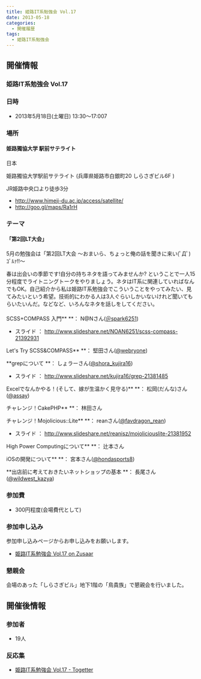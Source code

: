 ```yaml
---
title: 姫路IT系勉強会 Vol.17
date: 2013-05-18
categories:
  - 開催履歴
tags:
  - 姫路IT系勉強会
---
```


開催情報
--------

### 姫路IT系勉強会 Vol.17

### 日時

-   2013年5月18日(土曜日) 13:30～17:007

### 場所

#### 姫路獨協大学 駅前サテライト

日本

姫路獨協大学駅前サテライト (兵庫県姫路市白銀町20 しらさぎビル6F )

JR姫路中央口より徒歩3分

-   <http://www.himeji-du.ac.jp/access/satellite/>
-   <http://goo.gl/maps/Ra1rH>

### テーマ

#### 「第2回LT大会」

5月の勉強会は「第2回LT大会 ～おまいら、ちょっと俺の話を聞きに来い(ﾟДﾟ)ｺﾞﾙｧ!!～

春は出会いの季節です!自分の持ちネタを語ってみませんか? ということで一人15分程度でライトニングトークをやりましょう。ネタはIT系に関連していればなんでもOK。自己紹介から私は姫路IT系勉強会でこういうことをやってみたい、見てみたいという希望。技術的にわかる人は3人ぐらいしかいないけれど聞いてもらいたいんだ。などなど、いろんなネタを話しをしてください。

####

SCSS+COMPASS 入門** **： N@Nさん([＠spark6251](https://twitter.com/spark6251))

-   スライド ： <http://www.slideshare.net/NOAN6251/scss-compass-21392931>

Let's Try SCSS&COMPASS** **： 堅田さん([@webryone](http://twitter.com/webryone))

**grepについて **： しょラーさん([@shora\_kujira16](https://twitter.com/shora_kujira16))

-   スライド ： <http://www.slideshare.net/kujira16/grep-21381485>

Excelでなんかやる！(そして、嫁が生温かく見守る)** **： 松岡(だんな)さん([@assay](https://twitter.com/assay))

チャレンジ！CakePHP** **： 林田さん

チャレンジ！Mojolicious::Lite** **： reanさん([@favdragon\_rean](https://twitter.com/favdragon_rean))

-   スライド ： <http://www.slideshare.net/reanisz/mojoliciouslite-21381952>

High Power Computingについて** **： 辻本さん

iOSの開発について** **： 宮本さん([@hondasports8](https://twitter.com/hondasports8))

**出店前に考えておきたいネットショップの基本 **： 長尾さん([@wildwest\_kazya](https://twitter.com/wildwest_kazya))

### 参加費

-   300円程度(会場費代として)

### 参加申し込み

参加申し込みページからお申し込みをお願いします。

-   [姫路IT系勉強会 Vol.17 on Zusaar](http://www.zusaar.com/event/677004)

### 懇親会

会場のあった「しらさぎビル」地下1階の「鳥貴族」で懇親会を行いました。

開催後情報
----------

### 参加者

-   19人

### 反応集

-   [姫路IT系勉強会 Vol.17 - Togetter](http://togetter.com/li/506950) 
